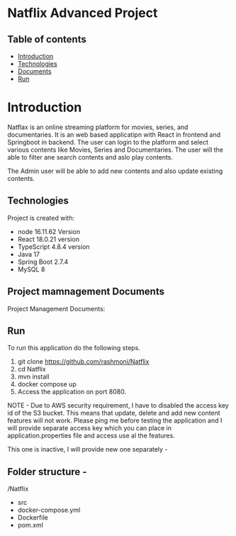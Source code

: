 # Natflix Advanced Project


## Table of contents
* [Introduction](#introduction)
* [Technologies](#technologies)
* [Documents](#documents)
* [Run](#run)


# Introduction
Natflax is an online streaming platform for movies, series, and documentaries.
It is an web based applicatipn with React in frontend and Springboot in backend.
The user can login to the platform and select various contents like Movies, Series and Documentaries.
The user will the able to filter ane search contents and aslo play contents.

The Admin user will be able to add new contents and also update existing contents.



## Technologies
Project is created with:
* node 16.11.62 Version
* React 18.0.21 version
* TypeScript 4.8.4 version
* Java 17
* Spring Boot 2.7.4
* MySQL 8

## Project mamnagement Documents
Project Management Documents:


## Run
To run this application do the following steps.
1. git clone https://github.com/rashmoni/Natflix
2. cd Natflix
3. mvn install
4. docker compose up
5. Access the application on port 8080.

NOTE -  Due to AWS security requirement, I have to disabled the access key id of the S3 bucket.
This means that update, delete and add new content features will not work. Please ping me before testing the application and I will provide separate access key which you can place in application.properties file and access use al the features.

This one is inactive, I will provide new one separately -




## Folder structure -
/Natflix
 - src 
 - docker-compose.yml
 - Dockerfile
 - pom.xml



